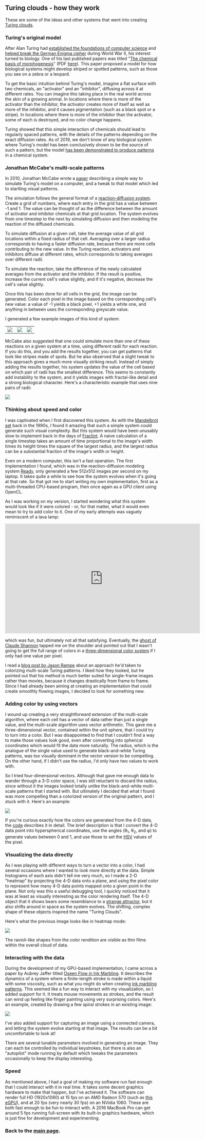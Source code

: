 
## Turing clouds - how they work

These are some of the ideas and other systems that went into creating [Turing
clouds](.).

### Turing's original model

After Alan Turing had [established the foundations of computer
science](https://en.wikipedia.org/wiki/Turing%27s_proof) and
[helped break the German Enigma
cipher](https://en.wikipedia.org/wiki/Cryptanalysis_of_the_Enigma) during
World War II, his interest turned to biology.  One of his last published
papers was titled "[The chemical basis of
morphogenesis](https://doi.org/10.1098/rstb.1952.0012)" (PDF
[here](http://www.dna.caltech.edu/courses/cs191/paperscs191/turing.pdf)).
This paper proposed a model for how biological systems might develop striped
or spotted patterns, such as those you see on a zebra or a leopard.

To get the basic intuition behind Turing's model, imagine a flat surface
with two chemicals, an "activator" and an "inhibitor", diffusing across it
at different rates.  You can imagine this taking place in the real world
across the skin of a growing animal.  In locations where there is more of
the activator than the inhibitor, the activator creates more of itself as
well as more of the inhibitor, and it causes pigmentation (such as a black
spot or a stripe).  In locations where there is more of the inhibitor than
the activator, some of each is destroyed, and no color change happens.

Turing showed that this simple interaction of chemicals should lead to
regularly spaced patterns, with the details of the patterns depending on the
exact diffusion rates.  As of 2019, we don't know of any biological system
where Turing's model has been conclusively shown to be the source of such a
pattern, but the model [has been demonstrated to produce
patterns](https://www.ncbi.nlm.nih.gov/pubmed/10041855) in a chemical system.

### Jonathan McCabe's multi-scale patterns

In 2010, Jonathan McCabe wrote a
[paper](http://www.jonathanmccabe.com/Cyclic_Symmetric_Multi-Scale_Turing_Patterns.pdf)
describing a simple way to simulate Turing's model on a computer, and a
tweak to that model which led to startling visual patterns.

The simulation follows the general format of a [reaction-diffusion
system](https://en.wikipedia.org/wiki/Reaction%E2%80%93diffusion_system).
Create a grid of numbers, where each entry in the grid has a value between
-1 and 1.  The value can be thought of as the difference between the amount
of activator and inhibitor chemicals at that grid location.  The system
evolves from one timestep to the next by simulating diffusion and then
modeling the reaction of the diffused chemicals.

To simulate diffusion at a given cell, take the average value of all grid
locations within a fixed radius of that cell.  Averaging over a larger
radius corresponds to having a faster diffusion rate, because there are
more cells contributing to the new value.  In the Turing reaction,
activators and inhibitors diffuse at different rates, which corresponds to
taking averages over different radii.

To simulate the reaction, take the difference of the newly calculated
averages from the activator and the inhibitor.  If the result is positive,
increase the current cell's value slightly, and if it's negative, decrease
the cell's value slightly.

Once this has been done for all cells in the grid, the image can be
generated.  Color each pixel in the image based on the corresponding cell's
new value: a value of -1 yields a black pixel, +1 yields a white one, and
anything in between uses the corresponding greyscale value.

I generated a few example images of this kind of system:

| | | |
|:---:|:---:|:---:|
| ![](images/intro/bw-2scale-1.png) | ![](images/intro/bw-2scale-2.png) | ![](images/intro/bw-2scale-3.png) |

McCabe also suggested that one could simulate more than one of these
reactions on a given system at a time, using different radii for each
reaction. If you do this, and you add the results together, you can get
patterns that look like stripes made of spots. But he also observed that
a slight tweak to this approach gives a much more visually striking result.
Instead of simply adding the results together, his system updates the value
of the cell based on which pair of radii has the smallest difference.  This
seems to constantly add instability to the system, and it yields images
with fractal-like detail and a strong biological character.  Here's a
characteristic example that uses nine pairs of radii:

![](images/intro/bw-multiscale.png#center)

### Thinking about speed and color

I was captivated when I first discovered this system.  As with the
[Mandelbrot set](https://en.wikipedia.org/wiki/Mandelbrot_set) back in the
1990s, I found it amazing that such a simple system could generate such
visual complexity.  But this system would have been unusably slow to
implement back in the days of
[Fractint](https://en.wikipedia.org/wiki/Fractint).  A naive calculation of
a single timestep takes an amount of time proportional to the image's width
times its height times the square of the largest radius, and the largest
radius can be a substantial fraction of the image's width or height.

Even on a modern computer, this isn't a fast operation. The first
implementation I found, which was in the reaction-diffusion modeling system
[Ready](https://github.com/GollyGang/ready), only generated a few 512x512
images per second on my laptop. It takes quite a while to see how the
system evolves when it's going at that rate. So that got me to start
writing my own implementation, first as a multi-threaded CPU-based program,
then once again as a GPU client using OpenCL.

As I was working on my version, I started wondering what this system would
look like if it were colored - or, for that matter, what it would even mean
to try to add color to it.  One of my early attempts was vaguely
reminiscent of a lava lamp:

<iframe src="https://player.vimeo.com/video/356914126" width="640" height="360" frameborder="0" allow="autoplay; fullscreen" allowfullscreen></iframe>

which was fun, but ultimately not all that satisfying.  Eventually, the
[ghost of Claude Shannon](https://en.wikipedia.org/wiki/Information_theory)
tapped me on the shoulder and pointed out that I wasn't going to get
the full range of colors in a [three-dimensional color
system](https://en.wikipedia.org/wiki/Munsell_color_system) if I only had
one value per pixel.

I read a [blog post by Jason
Rampe](https://softologyblog.wordpress.com/2016/11/17/more-experiments-with-coupled-cellular-automata/)
about an approach he'd taken to colorizing multi-scale Turing patterns. I
liked how they looked, but he pointed out that his method is much better
suited for single-frame images rather than movies, because it changes
drastically from frame to frame.  Since I had already been aiming at
creating an implementation that could create smoothly flowing images, I
decided to look for something new.

### Adding color by using vectors

I wound up creating a very straightforward extension of the multi-scale
algorithm, where each cell has a vector of data rather than just a single
value, and the multi-scale algorithm uses vector arithmetic.  This gave me
a three-dimensional vector, contained within the unit sphere, that I could
try to turn into a color.  But I was disappointed to find that I couldn't
find a way to make those values look good, even after converting into
spherical coordinates which would fit the data more naturally.  The radius,
which is the analogue of the single value used to generate black-and-white
Turing patterns, was too visually dominant in the vector version to be
compelling.  On the other hand, if I didn't use the radius, I'd only have
two values to work with.

So I tried four-dimensional vectors.  Although that gave me enough data to
wander through a 3-D color space, I was still reluctant to discard the
radius, since without it the images looked totally unlike the
black-and-white multi-scale patterns that I started with.  But ultimately I
decided that what I found was more compelling than a colorized version of
the original pattern, and I stuck with it.  Here's an example:

![](images/intro/color-render.png#center)

If you're curious exactly how the colors are generated from the 4-D data,
the [code](https://github.com/blakej11/turing-clouds/tc/render.cl)
describes it in detail. The brief description is that I convert the 4-D
data point into hyperspherical coordinates, use the angles
(&theta;<sub>1</sub>, &theta;<sub>2</sub>, and &phi;) to generate values
between 0 and 1, and use those to set the
[HSV](https://en.wikipedia.org/wiki/HSL_and_HSV) values of the pixel.

### Visualizing the data directly

As I was playing with different ways to turn a vector into a color, I had
several occasions where I wanted to look more directly at the data.  Simple
histograms of each axis didn't tell me very much, so I made a 2-D "heatmap"
by projecting the 4-D data onto a plane, and using the pixel color to
represent how many 4-D data points mapped onto a given point in the plane.
Not only was this a useful debugging tool, I quickly noticed that it was at
least as visually interesting as the color rendering itself.  The 4-D
object that it shows bears some resemblance to a [strange
attractor](https://en.wikipedia.org/wiki/Attractor), but it also shifts
around in space as the system evolves.  The shifting, complex shape of
these objects inspired the name "Turing Clouds".

Here's what the previous image looks like in heatmap mode:

![](images/intro/color-4d.png#center)

The ravioli-like shapes from the color rendition are visible as thin films
within the overall cloud of data.

### Interacting with the data

During the development of my GPU-based implementation, I came across a
paper by Aubrey Jaffer titled [Oseen Flow in Ink
Marbling](https://arxiv.org/pdf/1702.02106v1.pdf).  It describes the
dynamics of a system where a finite-length stroke is made within a liquid
with some viscosity, such as what you might do when creating [ink marbling
patterns](https://en.wikipedia.org/wiki/Paper_marbling).  This seemed like
a fun way to interact with my visualization, so I added support for it.
It treats mouse movements as strokes, and the result can wind up feeling
like finger painting using very surprising colors.  Here's an example,
created by drawing a few spiral strokes in an existing image:

![](images/50/stroke/0024517.png#center)

I've also added support for capturing an image using a connected camera,
and letting the system evolve starting at that image.  The results can be a
bit uncomfortable to look at!

There are several tunable parameters involved in generating an image.  They
can each be controlled by individual keystrokes, but there is also an
"autopilot" mode running by default which tweaks the parameters
occasionally to keep the display interesting.

### Speed

As mentioned above, I had a goal of making my software run fast enough that
I could interact with it in real time.  It takes some decent graphics
hardware to make that happen, but I've achieved it.  The software can
render full HD (1920x1080) at 15 fps on an AMD Radeon 570 (such as [this
eGPU](https://amazon.com/dp/B07SKC8HT7)), and at 20 fps (very nearly 30
fps) on an NVidia 1060.  These are both fast enough to be fun to interact
with.  A 2016 MacBook Pro can get around 5 fps running full-screen with its
built-in graphics hardware, which is just fine for development and
experimenting.

### Back to the [main page](.).
